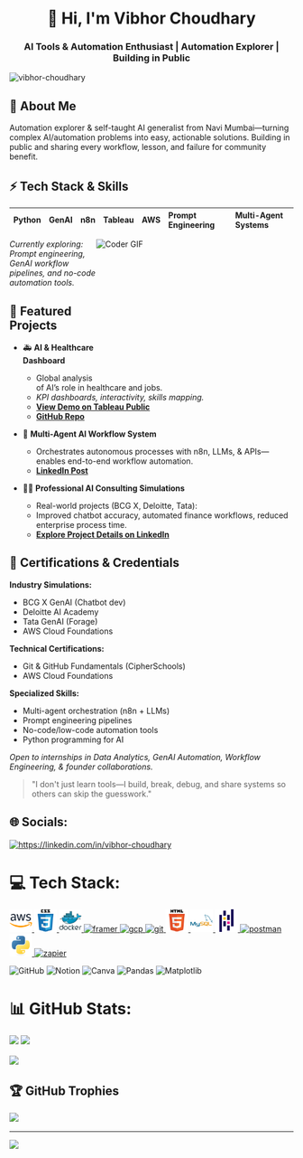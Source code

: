<h1 align="center">👋 Hi, I'm Vibhor Choudhary</h1>

<h3 align="center"> AI Tools & Automation Enthusiast | Automation Explorer | Building in Public</h3>

<p align="left"> <img src="https://komarev.com/ghpvc/?username=vibhor-choudhary&label=Profile%20views&color=0e75b6&style=flat" alt="vibhor-choudhary" /> </p>

## 🚀 About Me
Automation explorer \& self-taught AI generalist from Navi Mumbai—turning complex AI/automation problems into easy, actionable solutions. Building in public and sharing every workflow, lesson, and failure for community benefit.


## ⚡ Tech Stack & Skills

| Python | GenAI | n8n | Tableau | AWS | Prompt Engineering | Multi-Agent Systems |
| :-- | :-- | :-- | :-- | :-- | :-- | :-- |
<img align="right" alt="Coder GIF" height=250 width=350 src="https://images.squarespace-cdn.com/content/v1/5769fc401b631bab1addb2ab/1541580611624-TE64QGKRJG8SWAIUS7NS/ke17ZwdGBToddI8pDm48kPoswlzjSVMM-SxOp7CV59BZw-zPPgdn4jUwVcJE1ZvWQUxwkmyExglNqGp0IvTJZamWLI2zvYWH8K3-s_4yszcp2ryTI0HqTOaaUohrI8PI6FXy8c9PWtBlqAVlUS5izpdcIXDZqDYvprRqZ29Pw0o/coding-freak.gif" />

*Currently exploring: Prompt engineering, GenAI workflow pipelines, and no-code automation tools.*

## 📂 Featured Projects

- 🚑 **AI \& Healthcare Dashboard**
    * Global analysis of AI’s role in healthcare and jobs.
    * *KPI dashboards, interactivity, skills mapping.*
    * [**View Demo on Tableau Public**](https://public.tableau.com/app/profile/vibhor.choudhary5942/viz/AivsNonAiDashboard/AIVSNONAIJOBS)
    * [**GitHub Repo**](https://github.com/Vibhor-choudhary/AI-Healthcare-Dashboard.git)

- 🤖 **Multi-Agent AI Workflow System**
    * Orchestrates autonomous processes with n8n, LLMs, \& APIs—enables end-to-end workflow automation.
    * [**LinkedIn Post**](https://www.linkedin.com/posts/vibhor-choudhary_day5of30-buildwithai-n8n-activity-7346764721766715392-u_U_?utm_source=share&utm_medium=member_desktop&rcm=ACoAAEfTicoBU2B8P8hFLvcU5VsQ9gECi2-oIZM)
- 🧑‍💼 **Professional AI Consulting Simulations**
    * Real-world projects (BCG X, Deloitte, Tata):
    * Improved chatbot accuracy, automated finance workflows, reduced enterprise process time.
    * [**Explore Project Details on LinkedIn**](https://www.linkedin.com/in/vibhor-choudhary/)


## 🏅 Certifications \& Credentials

**Industry Simulations:**

* BCG X GenAI (Chatbot dev)
* Deloitte AI Academy
* Tata GenAI (Forage)
* AWS Cloud Foundations

**Technical Certifications:**

* Git \& GitHub Fundamentals (CipherSchools)
* AWS Cloud Foundations

**Specialized Skills:**

* Multi-agent orchestration (n8n + LLMs)
* Prompt engineering pipelines
* No-code/low-code automation tools
* Python programming for AI


*Open to internships in Data Analytics, GenAI Automation, Workflow Engineering, \& founder collaborations.*

> "I don't just learn tools—I build, break, debug, and share systems so others can skip the guesswork."


## 🌐 Socials:
<a href="https://linkedin.com/in/vibhor-choudhary" target="blank"><img align="center" src="https://raw.githubusercontent.com/rahuldkjain/github-profile-readme-generator/master/src/images/icons/Social/linked-in-alt.svg" alt="https://linkedin.com/in/vibhor-choudhary" height="30" width="40" /></a>
</p>

# 💻 Tech Stack:

<p align="left"> <a href="https://aws.amazon.com" target="_blank" rel="noreferrer"> <img src="https://raw.githubusercontent.com/devicons/devicon/master/icons/amazonwebservices/amazonwebservices-original-wordmark.svg" alt="aws" width="40" height="40"/> </a> <a href="https://www.w3schools.com/css/" target="_blank" rel="noreferrer"> <img src="https://raw.githubusercontent.com/devicons/devicon/master/icons/css3/css3-original-wordmark.svg" alt="css3" width="40" height="40"/> </a> <a href="https://www.docker.com/" target="_blank" rel="noreferrer"> <img src="https://raw.githubusercontent.com/devicons/devicon/master/icons/docker/docker-original-wordmark.svg" alt="docker" width="40" height="40"/> </a> <a href="https://www.framer.com/" target="_blank" rel="noreferrer"> <img src="https://www.vectorlogo.zone/logos/framer/framer-icon.svg" alt="framer" width="40" height="40"/> </a> <a href="https://cloud.google.com" target="_blank" rel="noreferrer"> <img src="https://www.vectorlogo.zone/logos/google_cloud/google_cloud-icon.svg" alt="gcp" width="40" height="40"/> </a> <a href="https://git-scm.com/" target="_blank" rel="noreferrer"> <img src="https://www.vectorlogo.zone/logos/git-scm/git-scm-icon.svg" alt="git" width="40" height="40"/> </a> <a href="https://www.w3.org/html/" target="_blank" rel="noreferrer"> <img src="https://raw.githubusercontent.com/devicons/devicon/master/icons/html5/html5-original-wordmark.svg" alt="html5" width="40" height="40"/> </a> <a href="https://www.mysql.com/" target="_blank" rel="noreferrer"> <img src="https://raw.githubusercontent.com/devicons/devicon/master/icons/mysql/mysql-original-wordmark.svg" alt="mysql" width="40" height="40"/> </a> <a href="https://pandas.pydata.org/" target="_blank" rel="noreferrer"> <img src="https://raw.githubusercontent.com/devicons/devicon/2ae2a900d2f041da66e950e4d48052658d850630/icons/pandas/pandas-original.svg" alt="pandas" width="40" height="40"/> </a> <a href="https://postman.com" target="_blank" rel="noreferrer"> <img src="https://www.vectorlogo.zone/logos/getpostman/getpostman-icon.svg" alt="postman" width="40" height="40"/> </a> <a href="https://www.python.org" target="_blank" rel="noreferrer"> <img src="https://raw.githubusercontent.com/devicons/devicon/master/icons/python/python-original.svg" alt="python" width="40" height="40"/> </a> <a href="https://zapier.com" target="_blank" rel="noreferrer"> <img src="https://www.vectorlogo.zone/logos/zapier/zapier-icon.svg" alt="zapier" width="40" height="40"/> </a> </p>

 ![GitHub](https://img.shields.io/badge/github-%23121011.svg?style=plastic&logo=github&logoColor=white) ![Notion](https://img.shields.io/badge/Notion-%23000000.svg?style=plastic&logo=notion&logoColor=white) ![Canva](https://img.shields.io/badge/Canva-%2300C4CC.svg?style=plastic&logo=Canva&logoColor=white) ![Pandas](https://img.shields.io/badge/pandas-%23150458.svg?style=plastic&logo=pandas&logoColor=white) ![Matplotlib](https://img.shields.io/badge/Matplotlib-%23ffffff.svg?style=plastic&logo=Matplotlib&logoColor=black)

# 📊 GitHub Stats:
![](https://github-readme-stats.vercel.app/api?username=Vibhor-Choudhary&theme=catppuccin_latte&hide_border=false&include_all_commits=true&count_private=true)
![](https://nirzak-streak-stats.vercel.app/?user=Vibhor-Choudhary&theme=catppuccin_latte&hide_border=false)
<br/>  
![](https://github-readme-stats.vercel.app/api/top-langs/?username=Vibhor-Choudhary&theme=catppuccin_latte&hide_border=false&include_all_commits=true&count_private=true&layout=compact)

## 🏆 GitHub Trophies
![](https://github-profile-trophy.vercel.app/?username=Vibhor-Choudhary&theme=vue&no-frame=false&no-bg=false&margin-w=4)

---
[![](https://visitcount.itsvg.in/api?id=Vibhor-Choudhary&icon=3&color=1)](https://visitcount.itsvg.in)

<!-- Proudly created with GPRM ( https://gprm.itsvg.in ) -->
